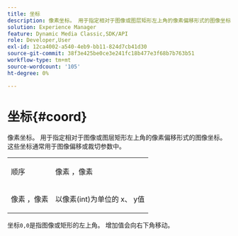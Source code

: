 ```yaml
---
title: 坐标
description: 像素坐标。 用于指定相对于图像或图层矩形左上角的像素偏移形式的图像坐标。 这些坐标通常用于图像偏移或裁切参数中。
solution: Experience Manager
feature: Dynamic Media Classic,SDK/API
role: Developer,User
exl-id: 12ca4002-a540-4eb9-bb11-824d7cb41d30
source-git-commit: 38f3e425be0ce3e241fc18b477e3f68b7b763b51
workflow-type: tm+mt
source-wordcount: '105'
ht-degree: 0%

---
```


# 坐标{#coord}

像素坐标。 用于指定相对于图像或图层矩形左上角的像素偏移形式的图像坐标。 这些坐标通常用于图像偏移或裁切参数中。

<table id="simpletable_A686120953124ACB8803CB9C877252AB"> 
 <tr class="strow"> 
  <td class="stentry"> <p><span class="codeph"> <span class="varname">顺序</span> </span> </p> </td> 
  <td class="stentry"> <p><span class="codeph"> <span class="varname">像素</span> </span>，<span class="codeph"><span class="varname">像素</span></span> </p></td> 
 </tr> 
 <tr class="strow"> 
  <td class="stentry"> <p><span class="codeph"> <span class="varname">像素</span> </span>，<span class="codeph"><span class="varname">像素</span></span> </p></td> 
  <td class="stentry"> <p>以像素(int)为单位的<span class="varname"> x</span>、<span class="varname"> y</span>值 </p></td> 
 </tr> 
</table>

坐标`0,0`是指图像或矩形的左上角。 增加值会向右下角移动。
